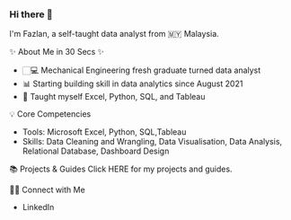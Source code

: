 ### Hi there 👋

<!--
**fazlanharun/fazlanharun** is a ✨ _special_ ✨ repository because its `README.md` (this file) appears on your GitHub profile.

Here are some ideas to get you started:

- 🔭 I’m currently working on ...
- 🌱 I’m currently learning ...
- 👯 I’m looking to collaborate on ...
- 🤔 I’m looking for help with ...
- 💬 Ask me about ...
- 📫 How to reach me: ...
- 😄 Pronouns: ...
- ⚡ Fun fact: ...
-->
I'm Fazlan, a self-taught data analyst from 🇲🇾 Malaysia.

✨ About Me in 30 Secs ✨
-   🏻‍💻 Mechanical Engineering fresh graduate turned data analyst
- 📊 Starting building skill in data analytics since August 2021 
- 📝 Taught myself Excel, Python, SQL, and Tableau

 💡 Core Competencies
- Tools: Microsoft Excel, Python,  SQL,Tableau
- Skills: Data Cleaning and Wrangling, Data Visualisation, Data Analysis, Relational Database, Dashboard Design

📚 Projects & Guides
Click HERE for my projects and guides.

🙌🏻 Connect with Me
- LinkedIn
